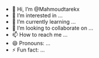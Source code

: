 - 👋 Hi, I’m @Mahmoudtarekx
- 👀 I’m interested in ...
- 🌱 I’m currently learning ...
- 💞️ I’m looking to collaborate on ...
- 📫 How to reach me ...
- 😄 Pronouns: ...
- ⚡ Fun fact: ...

<!---
Mahmoudtarekx/Mahmoudtarekx is a ✨ special ✨ repository because its `README.md` (this file) appears on your GitHub profile.
You can click the Preview link to take a look at your changes.
--->

